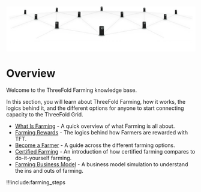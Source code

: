 ![](img/grid_banner.jpg)

# Overview

Welcome to the ThreeFold Farming knowledge base.

In this section, you will learn about ThreeFold Farming, how it works, the logics behind it, and the different options for anyone to start connecting capacity to the ThreeFold Grid.

- [What Is Farming](farming_intro) - A quick overview of what Farming is all about.
- [Farming Rewards](farming_logic3) - The logics behind how Farmers are rewarded with TFT.
- [Become a Farmer](become_a_farmer) - A guide across the different farming options.
- [Certified Farming](certified_farming) - An introduction of how certified farming compares to do-it-yourself farming.
- [Farming Business Model](farming_calculator) - A business model simulation to understand the ins and outs of farming.

!!!include:farming_steps
